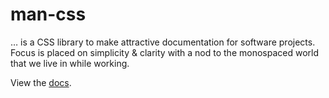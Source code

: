 # man-css

… is a CSS library to make attractive documentation for software projects. Focus is placed on simplicity & clarity with a nod to the monospaced world that we live in while working.

View the [docs](http://davidfmiller.github.io/man-css).
